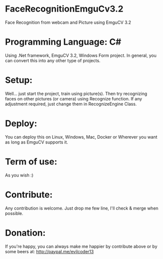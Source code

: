 # FaceRecognitionEmguCv3.2
Face Recognition from webcam and Picture using EmguCV 3.2

# Programming Language: C#
Using .Net framework, EmguCV 3.2, Windows Form project. In general, you can convert this into any other type of projects.

# Setup:
Well... just start the project, train using picture(s). Then try recognizing faces on other pictures (or camera) using Recognize function. If any adjustment required, just change them in RecognizeEngine Class.

# Deploy:
You can deploy this on Linux, Windows, Mac, Docker or Wherever you want as long as EmguCV supports it.

# Term of use:
As you wish :)

# Contribute:
Any contribution is welcome. Just drop me few line, I'll check & merge when possible.

# Donation:
If you're happy, you can always make me happier by contribute above or by some beers at: http://paypal.me/evilcoder13
